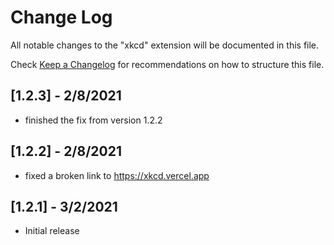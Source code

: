 # Change Log

All notable changes to the "xkcd" extension will be documented in this file.

Check [Keep a Changelog](http://keepachangelog.com/) for recommendations on how to structure this file.

## [1.2.3] - 2/8/2021

- finished the fix from version 1.2.2

## [1.2.2] - 2/8/2021

- fixed a broken link to https://xkcd.vercel.app

## [1.2.1] - 3/2/2021

- Initial release
